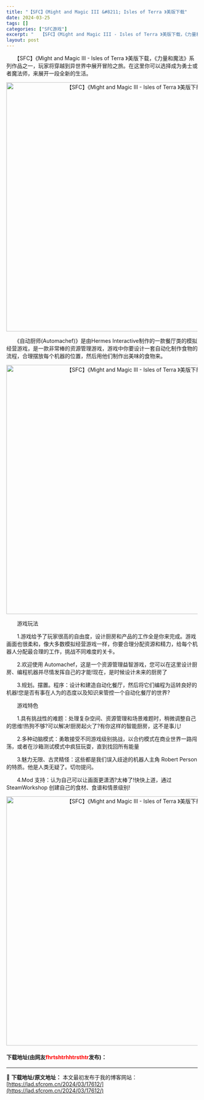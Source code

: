 ```yaml
---
title: "【SFC】《Might and Magic III &#8211; Isles of Terra 》美版下载"
date: 2024-03-25
tags: []
categories: ["SFC游戏"]
excerpt: "　　【SFC】《Might and Magic III - Isles of Terra 》美版下载，《力量和魔法》系列作品之一，玩家将穿越到异世界中展开冒险之旅。在这里你可以选择成为勇士或者魔法师，来展开一段全新的生活。 　　《自动厨师(Automachef)》是由Hermes Interacti&hellip;"
layout: post
---
```


 <p>　　【SFC】《Might and Magic III - Isles of Terra 》美版下载，《力量和魔法》系列作品之一，玩家将穿越到异世界中展开冒险之旅。在这里你可以选择成为勇士或者魔法师，来展开一段全新的生活。</p> <p align="center"><img align="" border="0" src="https://lad.sfcrom.cn/wp-content/uploads/2024/03/20240325_6600c28555ced.png" width="656" alt="【SFC】《Might and Magic III - Isles of Terra 》美版下载" /></p> <p>　　《自动厨师(Automachef)》是由Hermes Interactive制作的一款餐厅类的模拟经营游戏，是一款非常棒的资源管理游戏，游戏中你要设计一套自动化制作食物的流程，合理摆放每个机器的位置，然后用他们制作出美味的食物来。</p> <p align="center"><img align="" border="0" src="https://lad.sfcrom.cn/wp-content/uploads/2024/03/20240325_6600c2871adb5.png" width="656" alt="【SFC】《Might and Magic III - Isles of Terra 》美版下载" /></p> <p>　　游戏玩法</p> <p>　　1.游戏给予了玩家很高的自由度，设计厨房和产品的工作全是你来完成。游戏画面也很柔和，像大多数模拟经营游戏一样，你要合理分配资源和精力，给每个机器人分配最合理的工作，挑战不同难度的关卡。</p> <p>　　2.欢迎使用 Automachef，这是一个资源管理益智游戏，您可以在这里设计厨房、编程机器并尽情发挥自己的才能!现在，是时候设计未来的厨房了</p> <p>　　3.规划。摆置。程序：设计和建造自动化餐厅，然后将它们编程为运转良好的机器!您是否有事在人为的态度以及知识来管控一个自动化餐厅的世界?</p> <p>　　游戏特色</p> <p>　　1.具有挑战性的难题：处理复杂空间、资源管理和场景难题时，稍微调整自己的思维!热狗不够?可以解决!厨房起火了?有你这样的智能厨房，这不是事儿!</p> <p>　　2.多种动脑模式：勇敢接受不同游戏级别挑战，以合约模式在商业世界一路闯荡，或者在沙箱测试模式中疯狂玩耍，直到找回所有能量</p> <p>　　3.魅力无限、古灵精怪：这些都是我们误入歧途的机器人主角 Robert Person 的特质。他是人类无疑了。切勿提问。</p> <p>　　4.Mod 支持：认为自己可以让画面更潇洒?太棒了!快快上道，通过SteamWorkshop 创建自己的食材、食谱和情景级别!</p> <p align="center"><img align="" border="0" src="https://lad.sfcrom.cn/wp-content/uploads/2024/03/20240325_6600c28901b49.png" width="656" alt="【SFC】《Might and Magic III - Isles of Terra 》美版下载" /></p> <p><h4>下载地址(由网友<font color="red">fhrtshtrhhtrsthtr</font>发布)：</h4></p> 

---
📖 **下载地址/原文地址：** 本文最初发布于我的博客网站：[https://lad.sfcrom.cn/2024/03/17612/](https://lad.sfcrom.cn/2024/03/17612/)
